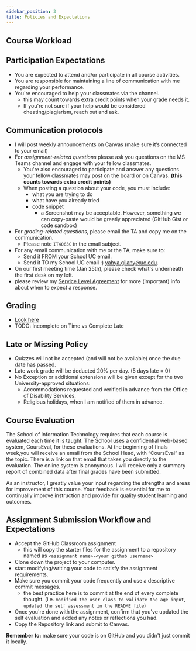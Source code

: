 ```yaml
---
sidebar_position: 3
title: Policies and Expectations
---
```


## Course Workload


## Participation Expectations
* You are expected to attend and/or participate in all course activities.
* You are responsible for maintaining a line of communication with me regarding your performance.
* You're encouraged to help your classmates via the channel.
  * this may count towards extra credit points when your grade needs it.
  * If you're not sure if your help would be considered cheating/plagiarism, reach out and ask.

## Communication protocols
* I will post weekly announcements on Canvas (make sure it’s connected to your email)
* For *assignment-related questions* please ask you questions on the MS Teams channel and engage with your fellow classmates.
  * You're also encouraged to participate and answer any questions your fellow classmates may post on the board or on Canvas. **(this counts towards extra credit points)**
  * When posting a question about your code, you must include:
      * what you are trying to do
      * what have you already tried
      * code snippet
        * a Screenshot may be acceptable. However, something we can copy-paste would be greatly appreciated (GitHub Gist or code sandbox) 
* For *grading-related questions*, please email the TA and copy me on the communication.
    * Please note `IT4063C` in the email subject.
* For any email communication with me or the TA, make sure to:
  * Send it FROM your School UC email.
  * Send it TO my School UC email :) [yahya.gilany@uc.edu](mailto:yahya.gilany@uc.edu).
* On our first meeting time (Jan 25th), please check what's underneath the first desk on my left.
* please review my [Service Level Agreement](sla) for more (important) info about when to expect a response.

## Grading 
- [Look here](grading)
- TODO: Incomplete on Time vs Complete Late
## Late or Missing Policy
* Quizzes will not be accepted (and will not be available) once the due date has passed.
* Late work grade will be deducted 20% per day. (5 days late = 0)
* No Exception or additional extensions will be given except for the two University-approved situations:
  * Accommodations requested and verified in advance from the Office of Disability Services.
  * Religious holidays, when I am notified of them in advance.

## Course Evaluation
The School of Information Technology requires that each course is evaluated each time it is taught.  The School uses a confidential web-based system, CoursEval, for these evaluations.  At the beginning of finals week,you will receive an email from the School Head, with “CoursEval” as the topic.  There is a link on that email that takes you directly to the evaluation.  The online system is anonymous.  I will receive only a summary report of combined data after final grades have been submitted.

As an instructor, I greatly value your input regarding the strengths and areas for improvement of this course.  Your feedback is essential for me to continually improve instruction and provide for quality student learning and outcomes.

## Assignment Submission Workflow and Expectations
- Accept the GitHub Classroom assignment
  - this will copy the starter files for the assignment to a repository named as `<assignment name>-<your github username>`
- Clone down the project to your computer.
- start modifying/writing your code to satisfy the assignment requirements.
- Make sure you commit your code frequently and use a descriptive commit messages.
  - the best practice here is to commit at the end of every complete thought. (i.e. `modified the user class to validate the age input`, `updated the self assessment in the README file`)
- Once you're done with the assignment, confirm that you've updated the self evaluation and added any notes or reflections you had.
- Copy the Repository link and submit to Canvas.

**Remember to:** make sure your code is on GitHub and you didn't just commit it locally.
